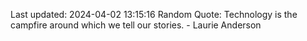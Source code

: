 Last updated: 2024-04-02 13:15:16
Random Quote: Technology is the campfire around which we tell our stories. - Laurie Anderson